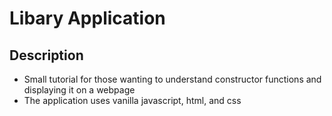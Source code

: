 # Libary Application

## Description

-   Small tutorial for those wanting to understand constructor functions and displaying it on a webpage
-   The application uses vanilla javascript, html, and css
